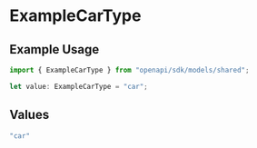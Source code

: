 # ExampleCarType

## Example Usage

```typescript
import { ExampleCarType } from "openapi/sdk/models/shared";

let value: ExampleCarType = "car";
```

## Values

```typescript
"car"
```